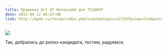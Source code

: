 ```yaml
---
title: Прошивка Art Of Honeycomb для TS1004T
date: 2012-04-12 05:57:00
link: http://4pda.ru/forum/index.php?s=&showtopic=327297&view=findpost&p=12780968
---
```


![](http://cs5-1.4pda.to/1649543.jpg)

Так, добрались до релиз-кандидата, тестим, радуемся.
<!-- more -->
